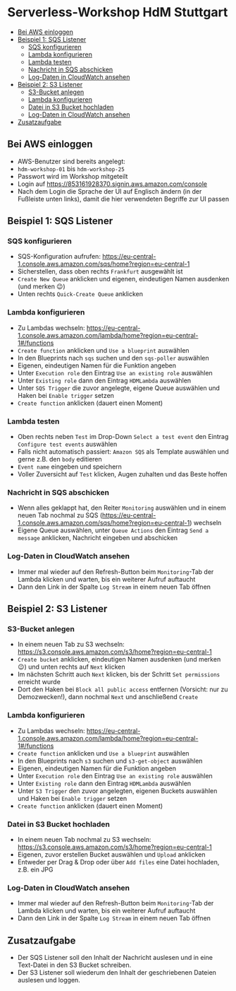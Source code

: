 # Serverless-Workshop HdM Stuttgart

<!-- TOC depthFrom:2 depthTo:6 withLinks:1 updateOnSave:1 orderedList:0 -->

- [Bei AWS einloggen](#bei-aws-einloggen)
- [Beispiel 1: SQS Listener](#beispiel-1-sqs-listener)
	- [SQS konfigurieren](#sqs-konfigurieren)
	- [Lambda konfigurieren](#lambda-konfigurieren)
	- [Lambda testen](#lambda-testen)
	- [Nachricht in SQS abschicken](#nachricht-in-sqs-abschicken)
	- [Log-Daten in CloudWatch ansehen](#log-daten-in-cloudwatch-ansehen)
- [Beispiel 2: S3 Listener](#beispiel-2-s3-listener)
	- [S3-Bucket anlegen](#s3-bucket-anlegen)
	- [Lambda konfigurieren](#lambda-konfigurieren)
	- [Datei in S3 Bucket hochladen](#datei-in-s3-bucket-hochladen)
	- [Log-Daten in CloudWatch ansehen](#log-daten-in-cloudwatch-ansehen)
- [Zusatzaufgabe](#zusatzaufgabe)

<!-- /TOC -->

## Bei AWS einloggen
* AWS-Benutzer sind bereits angelegt:
 * `hdm-workshop-01` bis `hdm-workshop-25`
 * Passwort wird im Workshop mitgeteilt
* Login auf https://853161928370.signin.aws.amazon.com/console
* Nach dem Login die Sprache der UI auf Englisch ändern (in der Fußleiste unten links), damit die hier verwendeten Begriffe zur UI passen

## Beispiel 1: SQS Listener

### SQS konfigurieren
* SQS-Konfiguration aufrufen: https://eu-central-1.console.aws.amazon.com/sqs/home?region=eu-central-1
* Sicherstellen, dass oben rechts `Frankfurt` ausgewählt ist
* `Create New Queue` anklicken und eigenen, eindeutigen Namen ausdenken (und merken 😉)
* Unten rechts `Quick-Create Queue` anklicken

### Lambda konfigurieren
* Zu Lambdas wechseln: https://eu-central-1.console.aws.amazon.com/lambda/home?region=eu-central-1#/functions
* `Create function` anklicken und `Use a blueprint` auswählen
* In den Blueprints nach `sqs` suchen und den `sqs-poller` auswählen
* Eigenen, eindeutigen Namen für die Funktion angeben
* Unter `Execution role` den Eintrag `Use an existing role` auswählen
* Unter `Existing role` dann den Eintrag `HDMLambda` auswählen
* Unter `SQS Trigger` die zuvor angelegte, eigene Queue auswählen und Haken bei `Enable trigger` setzen
* `Create function` anklicken (dauert einen Moment)

### Lambda testen
* Oben rechts neben `Test` im Drop-Down `Select a test event` den Eintrag `Configure test events` auswählen
* Falls nicht automatisch passiert: `Amazon SQS` als Template auswählen und gerne z.B. den `body` editieren
* `Event name` eingeben und speichern
* Voller Zuversicht auf `Test` klicken, Augen zuhalten und das Beste hoffen

### Nachricht in SQS abschicken
* Wenn alles geklappt hat, den Reiter `Monitoring` auswählen und in einem neuen Tab nochmal zu SQS (https://eu-central-1.console.aws.amazon.com/sqs/home?region=eu-central-1) wechseln
* Eigene Queue auswählen, unter `Queue Actions` den Eintrag `Send a message` anklicken, Nachricht eingeben und abschicken

### Log-Daten in CloudWatch ansehen
* Immer mal wieder auf den Refresh-Button beim `Monitoring`-Tab der Lambda klicken und warten, bis ein weiterer Aufruf auftaucht
* Dann den Link in der Spalte `Log Stream` in einem neuen Tab öffnen

## Beispiel 2: S3 Listener

### S3-Bucket anlegen
* In einem neuen Tab zu S3 wechseln: https://s3.console.aws.amazon.com/s3/home?region=eu-central-1
* `Create bucket` anklicken, eindeutigen Namen ausdenken (und merken 😉) und unten rechts auf `Next` klicken
* Im nächsten Schritt auch `Next` klicken, bis der Schritt `Set permissions` erreicht wurde
* Dort den Haken bei `Block all public access` entfernen (Vorsicht: nur zu Demozwecken!), dann nochmal `Next` und anschließend `Create`

### Lambda konfigurieren
* Zu Lambdas wechseln: https://eu-central-1.console.aws.amazon.com/lambda/home?region=eu-central-1#/functions
* `Create function` anklicken und `Use a blueprint` auswählen
* In den Blueprints nach `s3` suchen und `s3-get-object` auswählen
* Eigenen, eindeutigen Namen für die Funktion angeben
* Unter `Execution role` den Eintrag `Use an existing role` auswählen
* Unter `Existing role` dann den Eintrag `HDMLambda` auswählen
* Unter `S3 Trigger` den zuvor angelegten, eigenen Buckets auswählen und Haken bei `Enable trigger` setzen
* `Create function` anklicken (dauert einen Moment)

### Datei in S3 Bucket hochladen
* In einem neuen Tab nochmal zu S3 wechseln: https://s3.console.aws.amazon.com/s3/home?region=eu-central-1
* Eigenen, zuvor erstellen Bucket auswählen und `Upload` anklicken
* Entweder per Drag & Drop oder über `Add files` eine Datei hochladen, z.B. ein JPG

### Log-Daten in CloudWatch ansehen
* Immer mal wieder auf den Refresh-Button beim `Monitoring`-Tab der Lambda klicken und warten, bis ein weiterer Aufruf auftaucht
* Dann den Link in der Spalte `Log Stream` in einem neuen Tab öffnen

## Zusatzaufgabe
* Der SQS Listener soll den Inhalt der Nachricht auslesen und in eine Text-Datei in den S3 Bucket schreiben.
* Der S3 Listener soll wiederum den Inhalt der geschriebenen Dateien auslesen und loggen.
